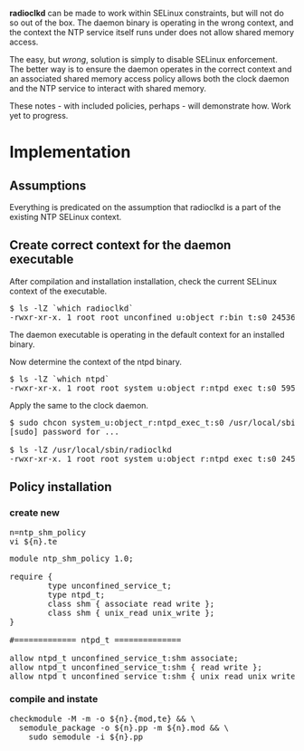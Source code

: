 **radioclkd** can be made to work within SELinux constraints, but will not 
do 
so out of the box.  The daemon binary is operating in the wrong context, 
and the context the NTP service itself runs under does not allow shared 
memory access.

The easy, but *wrong*, solution is simply to disable SELinux enforcement.  
The better way is to ensure the daemon operates in the correct context and 
an associated shared memory access policy allows both the clock daemon and 
the NTP service to interact with shared memory.

These notes - with included policies, perhaps - will demonstrate how.  Work 
yet to progress.



# Implementation
## Assumptions
Everything is predicated on the assumption that radioclkd is a part of the 
existing NTP SELinux context.

## Create correct context for the daemon executable
After compilation and installation installation, check the current SELinux 
context of the executable.
<pre>
$ ls -lZ `which radioclkd`
-rwxr-xr-x. 1 root root unconfined_u:object_r:bin_t:s0 24536 May 11 18:16 /usr/local/sbin/radioclkd
</pre>

The daemon executable is operating in the default context for an installed 
binary.

Now determine the context of the ntpd binary.
<pre>
$ ls -lZ `which ntpd`
-rwxr-xr-x. 1 root root system_u:object_r:ntpd_exec_t:s0 595408 Aug 22  2023 /usr/sbin/ntpd
</pre>

Apply the same to the clock daemon.
<pre>
$ sudo chcon system_u:object_r:ntpd_exec_t:s0 /usr/local/sbin/radioclkd
[sudo] password for ...

$ ls -lZ /usr/local/sbin/radioclkd
-rwxr-xr-x. 1 root root system_u:object_r:ntpd_exec_t:s0 24536 May 11 18:16 /usr/local/sbin/radioclkd
</pre>

## Policy installation
### create new
<pre>
n=ntp_shm_policy
vi ${n}.te
</pre>

<pre>
module ntp_shm_policy 1.0;

require {
		type unconfined_service_t;
		type ntpd_t;
		class shm { associate read write };
		class shm { unix_read unix_write };
}

#============= ntpd_t ==============

allow ntpd_t unconfined_service_t:shm associate;
allow ntpd_t unconfined_service_t:shm { read write };
allow ntpd_t unconfined_service_t:shm { unix_read unix_write };
</pre>

### compile and instate
<pre>
checkmodule -M -m -o ${n}.{mod,te} && \
  semodule_package -o ${n}.pp -m ${n}.mod && \
    sudo semodule -i ${n}.pp
</pre>
